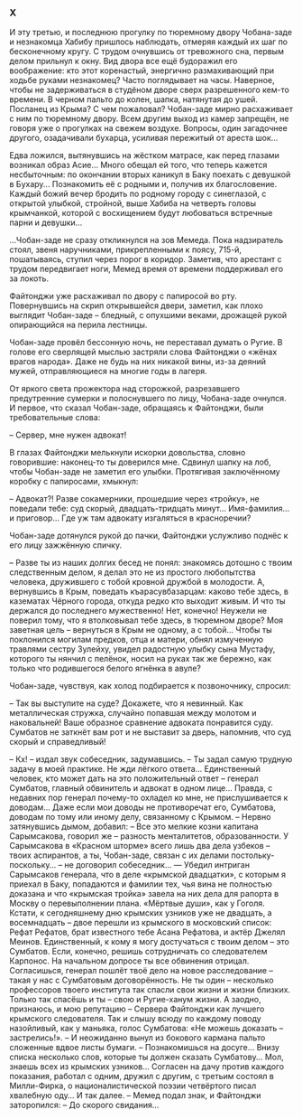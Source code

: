 ### X

И эту третью, и последнюю прогулку по тюремному двору Чобана-заде и незнакомца Хабибу пришлось наблюдать, отмеряя каждый их шаг по бесконечному кругу.
С трудом очнувшись от тревожного сна, первым делом прильнул к окну.
Вид двора все ещё будоражил его воображение: кто этот коренастый, энергично размахивающий при ходьбе руками незнакомец?
Часто поглядывает на часы.
Наверное, чтобы не задерживаться в студёном дворе сверх разрешенного кем-то времени.
В черном пальто до колен, шапка, натянутая до ушей.
Посланец из Крыма?
С чем пожаловал?
Чобан-заде мирно расхаживает с ним по тюремному двору.
Всем другим выход из камер запрещён, не говоря уже о прогулках на свежем воздухе.
Вопросы, один загадочнее другого, озадачивали бухарца, усиливая пережитый от ареста шок…

Едва ложился, вытянувшись на жёстком матрасе, как перед глазами возникал образ Асие…
Много обещал ей того, что теперь кажется несбыточным: по окончании вторых каникул в Баку поехать с девушкой в Бухару...
Познакомить её с родными и, получив их благословение.
Каждый божий вечер бродить по родному городу с синеглазой, с открытой улыбкой, стройной, выше Хабиба на четверть головы крымчанкой, которой с восхищением будут любоваться встречные парни и девушки…

…Чобан-заде не сразу откликнулся на зов Мемеда.
Пока надзиратель стоял, звеня наручниками, прикрепленными к поясу, 715-й, пошатываясь, ступил через порог в коридор.
Заметив, что арестант с трудом передвигает ноги, Мемед время от времени поддерживал его за локоть. 

Файтонджи уже расхаживал по двору с папиросой во рту.
Повернувшись на скрип открывшейся двери, заметил, как плохо выглядит Чобан-заде – бледный, с опухшими веками, дрожащей рукой опирающийся на перила лестницы. 

Чобан-заде провёл бессонную ночь, не переставал думать о Ругие.
В голове его сверлящей мыслью застряли слова Файтонджи о «жёнах врагов народа».
Даже не будь на них никакой вины, из-за деяний мужей, отправляющиеся на многие годы в лагеря. 

От яркого света прожектора над сторожкой, разрезавшего предутренние сумерки и полоснувшего по лицу, Чобана-заде очнулся.
И первое, что сказал Чобан-заде, обращаясь к Файтонджи, были требовательные слова:

– Сервер, мне нужен адвокат!

В глазах Файтонджи мелькнули искорки довольства, словно говорившие: наконец-то ты доверился мне.
Сдвинул шапку на лоб, чтобы Чобан-заде не заметил его улыбки.
Протягивая заключённому коробку с папиросами, хмыкнул:

– Адвокат?!
Разве сокамерники, прошедшие через «тройку», не поведали тебе: суд скорый, двадцать-тридцать минут…
Имя-фамилия… и приговор…
Где уж там адвокату изгаляться в красноречии?

Чобан-заде дотянулся рукой до пачки, Файтонджи услужливо поднёс к его лицу зажжённую спичку.

– Разве ты из наших долгих бесед не понял: знакомясь дотошно с твоим следственным делом, я делал это не из простого любопытства человека, дружившего с тобой кровной дружбой в молодости.
А, вернувшись в Крым, поведать къарасувбазарцам: каково тебе здесь, в казематах Чёрного города, откуда редко кто выходит живым.
И что ты держался до последнего мужественно!
Нет, конечно!
Неужели не поверил тому, что я втолковывал тебе здесь, в тюремном дворе?
Моя заветная цель – вернуться в Крым не одному, а с тобой...
Чтобы ты поклонился могилам предков, отца и матери, обнял измученную травлями сестру Зулейху, увидел радостную улыбку сына Мycтaфу, которого ты нянчил с пелёнок, носил на руках так же бережно, как только что родившегося белого ягнёнка в авуле?

Чобан-заде, чувствуя, как холод подбирается к позвоночнику, спросил:

– Так вы выступите на суде?
Докажете, что я невинный.
Как металлическая стружка, случайно попавшая между молотом и наковальней!
Ваше образное сравнение адвоката понравится суду.
Сумбатов не заткнёт вам рот и не выставит за дверь, напомнив, что суд скорый и справедливый!

– Кх! – издал звук собеседник, задумавшись. – Ты задал самую трудную задачу в моей практике.
Не жди лёгкого ответа...
Единственный человек, кто может дать на это положительный ответ – генерал Сумбатов, главный обвинитель и адвокат в одном лице…
Правда, с недавних пор генерал почему-то охладел ко мне, не прислушивается к доводам…
Даже если мои доводы не противоречат его, Сумбатова, доводам по тому или иному делу, связанному с Крымом. – Нервно затянувшись дымом, добавил: – Все это мелкие козни капитана Сарымсакова, говорил же – разность менталитетов, образованности.
У Сарымсакова в «Красном шторме» всего лишь два дела узбеков – твоих аспирантов, а ты, Чобан-заде, связан с их делами постольку-поскольку… – не договорил собеседник… — Убедил интриган Сарымсаков генерала, что в деле «крымской двадцатки», с которым я приехал в Баку, попадаются и фамилии тех, чья вина не полностью доказана и что «крымская тройка» завела на них дела для рапорта в Москву о перевыполнении плана.
«Мёртвые души», как у Гоголя.
Кстати, к сегодняшнему дню крымских узников уже не двадцать, а восемнадцать – двое перешли из крымского в московский список: Рефат Рефатов, брат известного тебе Асана Рефатова, и актёр Джелял Меинов.
Единственный, к кому я могу достучаться с твоим делом – это Сумбатов.
Если, конечно, решишь сотрудничать со следователем Карпонос.
На начальном допросе ты все обвинения отрицал.
Согласишься, генерал пошлёт твоё дело на новое расследование – такая у нас с Сумбатовым договорённость.
Не ты один – несколько профессоров твоего института так спасли свои жизни и жизни близких.
Только так спасёшь и ты – свою и Ругие-ханум жизни.
А заодно, признаюсь, и мою репутацию – Сервера Файтонджи как лучшего крымского следователя.
Так и слышу всюду по каждому поводу назойливый, как у маньяка, голос Сумбатова: «Не можешь доказать – застрелись!». – И неожиданно вынул из бокового кармана пальто сложенные вдвое листы бумаги. – Познакомишься на досуге…
Внизу списка несколько слов, которые ты должен сказать Сумбатову…
Мол, знаешь всех из крымских узников…
Согласен на дачу против каждого показания, работал с одним, дружил с другим, с третьим состоял в Милли-Фирка, о националистической поэзии четвёртого писал хвалебную оду…
И так далее. – Мемед подал знак, и Файтонджи заторопился: – До скорого свидания... 
